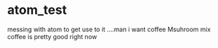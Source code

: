 # atom_test
messing with atom to get use to it ....man i want coffee
Msuhroom mix coffee is pretty good right now 
